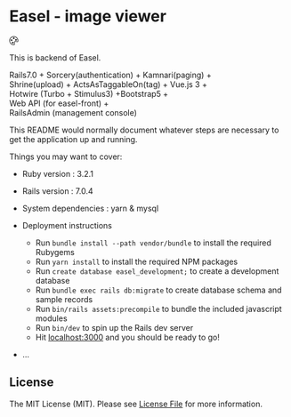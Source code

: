 # Easel - image viewer

<svg xmlns="http://www.w3.org/2000/svg" width="16" height="16" fill="currentColor" class="bi bi-palette" viewBox="0 0 16 16">
  <path d="M8 5a1.5 1.5 0 1 0 0-3 1.5 1.5 0 0 0 0 3zm4 3a1.5 1.5 0 1 0 0-3 1.5 1.5 0 0 0 0 3zM5.5 7a1.5 1.5 0 1 1-3 0 1.5 1.5 0 0 1 3 0zm.5 6a1.5 1.5 0 1 0 0-3 1.5 1.5 0 0 0 0 3z"/>
  <path d="M16 8c0 3.15-1.866 2.585-3.567 2.07C11.42 9.763 10.465 9.473 10 10c-.603.683-.475 1.819-.351 2.92C9.826 14.495 9.996 16 8 16a8 8 0 1 1 8-8zm-8 7c.611 0 .654-.171.655-.176.078-.146.124-.464.07-1.119-.014-.168-.037-.37-.061-.591-.052-.464-.112-1.005-.118-1.462-.01-.707.083-1.61.704-2.314.369-.417.845-.578 1.272-.618.404-.038.812.026 1.16.104.343.077.702.186 1.025.284l.028.008c.346.105.658.199.953.266.653.148.904.083.991.024C14.717 9.38 15 9.161 15 8a7 7 0 1 0-7 7z"/>
</svg>

This is backend of Easel.

Rails7.0 + Sorcery(authentication) + Kamnari(paging) +  
Shrine(upload) + ActsAsTaggableOn(tag) + Vue.js 3 +  
Hotwire (Turbo + Stimulus3) +Bootstrap5 +  
Web API (for easel-front) +  
RailsAdmin (management console)

This README would normally document whatever steps are necessary to get the
application up and running.

Things you may want to cover:

* Ruby version : 3.2.1
* Rails version : 7.0.4
* System dependencies : yarn & mysql
* Deployment instructions
  - Run `bundle install --path vendor/bundle` to install the required Rubygems
  - Run `yarn install` to install the required NPM packages
  - Run `create database easel_development;` to create a development database
  - Run `bundle exec rails db:migrate` to create database schema and sample records
  - Run `bin/rails assets:precompile` to bundle the included javascript modules 
  - Run `bin/dev` to spin up the Rails dev server
  - Hit [localhost:3000](http://localhost:3000/) and you should be ready to go!

* ...

## License

The MIT License (MIT). Please see [License File](https://github.com/asip/easel/blob/main/LICENSE-MIT.txt) for more information.
